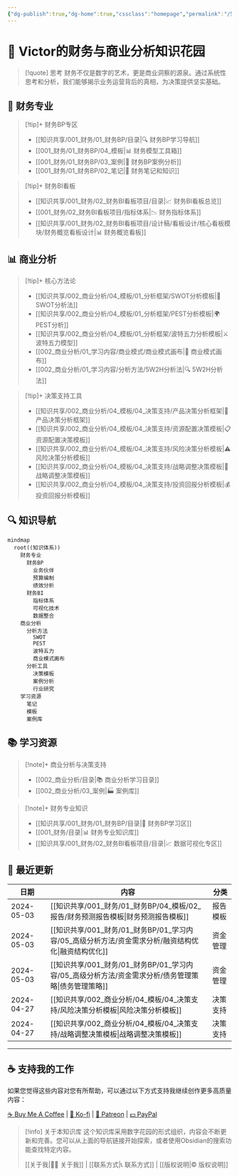 ```yaml
---
{"dg-publish":true,"dg-home":true,"cssclass":"homepage","permalink":"/知识共享/首页/","tags":["gardenEntry"],"dgPassFrontmatter":true}
---
```



# 🌟 Victor的财务与商业分析知识花园

> [!quote] 思考
> 财务不仅是数字的艺术，更是商业洞察的源泉。通过系统性思考和分析，我们能够揭示业务运营背后的真相，为决策提供坚实基础。

<div class="grid-container">
<div class="grid-item">

## 💼 财务专业


> [!tip]+ 财务BP专区
> - [[知识共享/001_财务/01_财务BP/目录\|🔍 财务BP学习导航]]
> - [[001_财务/01_财务BP/04_模板\|📊 财务模型工具箱]]
> - [[001_财务/01_财务BP/03_案例\|📝 财务BP案例分析]]
> - [[001_财务/01_财务BP/02_笔记\|🧮 财务笔记和知识]]

> [!tip]+ 财务BI看板
> - [[知识共享/001_财务/02_财务BI看板项目/目录\|📈 财务BI看板总览]]
> - [[001_财务/02_财务BI看板项目/指标体系\|📉 财务指标体系]]
> - [[知识共享/001_财务/02_财务BI看板项目/设计稿/看板设计/核心看板模块/财务概览看板设计\|📊 财务概览看板]]

</div>
<div class="grid-item">

## 📊 商业分析


> [!tip]+ 核心方法论
> - [[知识共享/002_商业分析/04_模板/01_分析框架/SWOT分析模板\|🔄 SWOT分析法]]
> - [[知识共享/002_商业分析/04_模板/01_分析框架/PEST分析模板\|🌍 PEST分析]]
> - [[知识共享/002_商业分析/04_模板/01_分析框架/波特五力分析模板\|⚔️ 波特五力模型]]
> - [[002_商业分析/01_学习内容/商业模式/商业模式画布\|🎨 商业模式画布]]
> - [[002_商业分析/01_学习内容/分析方法/5W2H分析法\|🔍 5W2H分析法]]

> [!tip]+ 决策支持工具
> - [[知识共享/002_商业分析/04_模板/04_决策支持/产品决策分析框架\|🎯 产品决策分析框架]]
> - [[知识共享/002_商业分析/04_模板/04_决策支持/资源配置决策模板\|📋 资源配置决策模板]]
> - [[知识共享/002_商业分析/04_模板/04_决策支持/风险决策分析模板\|⚠️ 风险决策分析模板]]
> - [[知识共享/002_商业分析/04_模板/04_决策支持/战略调整决策模板\|🧠 战略调整决策模板]]
> - [[知识共享/002_商业分析/04_模板/04_决策支持/投资回报分析模板\|💰 投资回报分析模板]]

</div>
</div>

## 🔍 知识导航

```mermaid
mindmap
  root((知识体系))
    财务专业
      财务BP
        业务伙伴
        预算编制
        绩效分析
      财务BI
        指标体系
        可视化技术
        数据整合
    商业分析
      分析方法
        SWOT
        PEST
        波特五力
        商业模式画布
      分析工具
        决策模板
        案例分析
        行业研究
    学习资源
      笔记
      模板
      案例库
```

## 📚 学习资源

> [!note]+ 商业分析与决策支持 
> - [[002_商业分析/目录\|📚 商业分析学习目录]]
> - [[002_商业分析/03_案例\|🏭 案例库]]

> [!note]+ 财务专业知识
> - [[知识共享/001_财务/01_财务BP/目录\|📆 财务BP学习区]]
> - [[001_财务/目录\|📊 财务专业知识库]]
> - [[知识共享/001_财务/02_财务BI看板项目/目录\|📈 数据可视化专区]]

## 🔄 最近更新

| 日期 | 内容 | 分类 |
|------|------|------|
| 2024-05-03 | [[知识共享/001_财务/01_财务BP/04_模板/02_报告/财务预测报告模板\|财务预测报告模板]] | 报告模板 |
| 2024-05-03 | [[知识共享/001_财务/01_财务BP/01_学习内容/05_高级分析方法/资金需求分析/融资结构优化\|融资结构优化]] | 资金管理 |
| 2024-05-03 | [[知识共享/001_财务/01_财务BP/01_学习内容/05_高级分析方法/资金需求分析/债务管理策略\|债务管理策略]] | 资金管理 |
| 2024-04-27 | [[知识共享/002_商业分析/04_模板/04_决策支持/风险决策分析模板\|风险决策分析模板]] | 决策支持 |
| 2024-04-27 | [[知识共享/002_商业分析/04_模板/04_决策支持/战略调整决策模板\|战略调整决策模板]] | 决策支持 |

---

## ☕ 支持我的工作

如果您觉得这些内容对您有所帮助，可以通过以下方式支持我继续创作更多高质量内容：

<div class="support-buttons">
<a href="https://www.buymeacoffee.com/yourname" target="_blank">☕ Buy Me A Coffee</a> | 
<a href="https://ko-fi.com/yourname" target="_blank">🧋 Ko-fi</a> | 
<a href="https://www.patreon.com/yourname" target="_blank">💝 Patreon</a> | 
<a href="https://paypal.me/yourname" target="_blank">💵 PayPal</a>
</div>

> [!info] 关于本知识库
> 这个知识库采用数字花园的形式组织，内容会不断更新和完善。您可以从上面的导航链接开始探索，或者使用Obsidian的搜索功能查找特定内容。
> 
> [[关于我\|👨‍💼 关于我]] | [[联系方式\|📞 联系方式]] | [[版权说明\|©️ 版权说明]]

